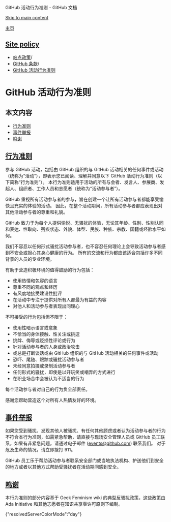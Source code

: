 GitHub 活动行为准则 - GitHub 文档

[Skip to main content](#main-content)

[主页](/zh)

[Site policy](/zh/site-policy)
----------

* [站点政策](/zh/site-policy)/
* [GitHub 条款](/zh/site-policy/github-terms)/
* [GitHub 活动行为准则](/zh/site-policy/github-terms/github-event-code-of-conduct)

GitHub 活动行为准则
==========

本文内容
----------

* [行为准则](#code-of-conduct)
* [事件举报](#reporting-an-incident)
* [鸣谢](#credit)

[行为准则](#code-of-conduct)
----------

参与 GitHub 活动，包括由 GitHub 组织的与 GitHub 活动相关的任何事件或活动（统称为“活动”），即表示您已阅读、理解并同意以下 GitHub 活动行为准则（以下简称“行为准则”）。 本行为准则适用于活动的所有与会者、发言人、参展商、发起人、组织者、工作人员和志愿者（统称为“活动参与者”）。

GitHub 重视所有活动参与者的参与，旨在创建一个让所有活动参与者都能享受愉快且充实的体验的活动。 因此，在整个活动期间，所有活动参与者都应表现出对其他活动参与者的尊重和礼貌。

GitHub 致力于为每个人提供愉悦、无骚扰的体验，无论其年龄、性别、性别认同和表达、性取向、残疾状态、外貌、体型、民族、种族、宗教、国籍或经验水平如何。

我们不容忍以任何形式骚扰活动参与者，也不容忍任何理论上会导致活动参与者感到不安全或担心其身心健康的行为。 所有的交流和行为都应该适合包括许多不同背景的人员的专业环境。

有助于营造积极环境的值得鼓励的行为包括：

* 使用热情和包容的语言
* 尊重不同的观点和经历
* 有风度地接受建设性批评
* 在活动中专注于提供对所有人都最为有益的内容
* 对他人和活动参与者表现出同理心

不可接受的行为包括但不限于：

* 使用性暗示语言或意象
* 不恰当的身体接触、性关注或挑逗
* 挑衅、侮辱或贬损性评论或行为
* 针对活动参与者的人身或政治攻击
* 或总是打断谈话或由 GitHub 组织的与 GitHub 活动相关的任何事件或活动
* 恐吓、尾随、跟踪或骚扰活动参与者
* 未经同意拍摄或录制活动参与者
* 任何形式的骚扰，即使是以开玩笑或嘲弄的方式进行
* 在职业场合中会被认为不适当的行为

每个活动参与者对自己的行为负全部责任。

感谢您帮助营造这个对所有人热情友好的环境。

[事件举报](#reporting-an-incident)
----------

如果您受到骚扰、发现其他人被骚扰、有任何其他顾虑或者认为活动参与者的行为不符合本行为准则，如需紧急帮助，请直接与现场安全管理人员或 GitHub 员工联系，如果有非紧急问题，请通过电子邮件 ([events@github.com](mailto:events@github.com)) 联系我们。 对于危及生命的情况，请立即拨打 911。

GitHub 员工乐于帮助活动参与者联系安全部门或当地执法机构、护送他们到安全的地方或者以其他方式帮助受骚扰者在活动期间感到安全。

[鸣谢](#credit)
----------

本行为准则的部分内容基于 Geek Feminism wiki 的典型反骚扰政策，这些政策由 Ada Initiative 和其他志愿者在知识共享零许可原则下编制。

{"resolvedServerColorMode":"day"}
